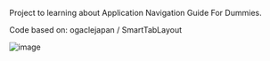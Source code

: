 Project to learning about Application Navigation Guide For Dummies.

Code based on: ogaclejapan / SmartTabLayout


![image](https://user-images.githubusercontent.com/72364037/174711681-649b6142-1a40-4d50-8856-83434a32b26d.png)
